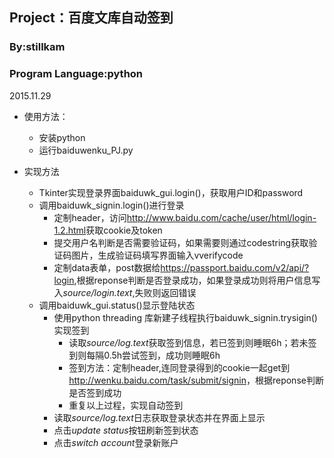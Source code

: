 ## Project：百度文库自动签到

### By:stillkam

### Program Language:python

2015.11.29


- 使用方法：

  - 安装python
  - 运行baiduwenku_PJ.py

- 实现方法

  - Tkinter实现登录界面baiduwk_gui.login()，获取用户ID和password
  - 调用baiduwk_signin.login()进行登录
    - 定制header，访问<http://www.baidu.com/cache/user/html/login-1.2.html>获取cookie及token
    - 提交用户名判断是否需要验证码，如果需要则通过codestring获取验证码图片，生成验证码填写界面输入vverifycode
    - 定制data表单，post数据给<https://passport.baidu.com/v2/api/?login>,根据reponse判断是否登录成功，如果登录成功则将用户信息写入*source/login.text*,失败则返回错误
  - 调用baiduwk_gui.status()显示登陆状态
    - 使用python threading 库新建子线程执行baiduwk_signin.trysigin()实现签到
      - 读取*source/log.text*获取签到信息，若已签到则睡眠6h；若未签到则每隔0.5h尝试签到，成功则睡眠6h
      - 签到方法：定制header,连同登录得到的cookie一起get到<http://wenku.baidu.com/task/submit/signin>，根据reponse判断是否签到成功
      - 重复以上过程，实现自动签到
    - 读取*source/log.text*日志获取登录状态并在界面上显示
    - 点击*update status*按钮刷新签到状态
    - 点击*switch account*登录新账户
